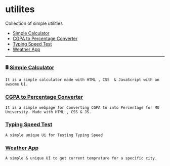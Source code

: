 # utilites
Collection of simple utilities


* [Simple Calculator](https://affanthebest.github.io/utilities/simple-calculator/)
* [CGPA to Percentage Converter](https://affanthebest.github.io/utilities/CGPA-To-PERCENTAGE/)
* [Typing Speed Test](https://affanthebest.github.io/utilities/typing-test/)
* [Weather App](https://weatherapp.affanthebess.repl.co/)


-------------------------------------------------------


### 🖩 [Simple Calculator](https://affanthebest.github.io/utilities/simple-calculator/)

```
It is a simple calculator made with HTML , CSS  & JavaScript with an awsome UI.
```


### 󠀥󠀥[CGPA to Percentage Converter](https://affanthebest.github.io/utilities/CGPA-To-PERCENTAGE/)

```
It is a simple webpage for Converting CGPA to into Percentage for MU University. Made with HTML , CSS & JS.
```


### [Typing Speed Test](https://affanthebest.github.io/utilities/typing-test/)
```
A simple unique Ui for Testing Typing Speed
```


### [Weather App](https://weatherapp.affanthebess.repl.co/)
```
A simple & unique UI to get current temprature for a specific city.
```
